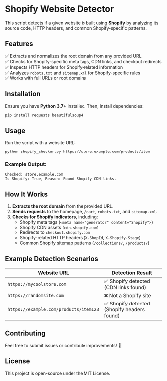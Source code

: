 # Shopify Website Detector

This script detects if a given website is built using **Shopify** by analyzing its source code, HTTP headers, and common Shopify-specific patterns.

## Features
✅ Extracts and normalizes the root domain from any provided URL  
✅ Checks for Shopify-specific meta tags, CDN links, and checkout redirects  
✅ Inspects HTTP headers for Shopify-related information  
✅ Analyzes `robots.txt` and `sitemap.xml` for Shopify-specific rules  
✅ Works with full URLs or root domains  

## Installation

Ensure you have **Python 3.7+** installed. Then, install dependencies:

```bash
pip install requests beautifulsoup4
```

## Usage

Run the script with a website URL:

```bash
python shopify_checker.py https://store.example.com/products/item
```

### Example Output:
```
Checked: store.example.com
Is Shopify: True, Reason: Found Shopify CDN links.
```

## How It Works
1. **Extracts the root domain** from the provided URL.
2. **Sends requests** to the homepage, `/cart`, `robots.txt`, and `sitemap.xml`.
3. **Checks for Shopify indicators**, including:
   - Shopify meta tags (`<meta name="generator" content="Shopify">`)
   - Shopify CDN assets (`cdn.shopify.com`)
   - Redirects to `checkout.shopify.com`
   - Shopify-related HTTP headers (`X-ShopId`, `X-Shopify-Stage`)
   - Common Shopify sitemap patterns (`/collections/`, `/products/`)

## Example Detection Scenarios

| Website URL | Detection Result |
|-------------|-----------------|
| `https://mycoolstore.com` | ✅ Shopify detected (CDN links found) |
| `https://randomsite.com` | ❌ Not a Shopify site |
| `https://example.com/products/item123` | ✅ Shopify detected (Shopify headers found) |

## Contributing
Feel free to submit issues or contribute improvements! 🚀

## License
This project is open-source under the MIT License.
